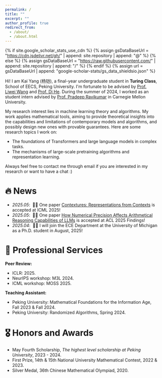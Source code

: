 ```yaml
---
permalink: /
title: ""
excerpt: ""
author_profile: true
redirect_from: 
  - /about/
  - /about.html
---
```


{% if site.google_scholar_stats_use_cdn %}
{% assign gsDataBaseUrl = "https://cdn.jsdelivr.net/gh/" | append: site.repository | append: "@" %}
{% else %}
{% assign gsDataBaseUrl = "https://raw.githubusercontent.com/" | append: site.repository | append: "/" %}
{% endif %}
{% assign url = gsDataBaseUrl | append: "google-scholar-stats/gs_data_shieldsio.json" %}

<!-- <span class='anchor' id='about-me'></span> -->

Hi! I am Kai Yang (杨铠), a final-year undergraduate student in **Turing Class**, School of EECS, Peking University. I'm fortunate to be advised by [Prof. Liwei Wang](http://www.liweiwang-pku.com/) and [Prof. Di He](https://dihe-pku.github.io/). During the summer of 2024, I worked as an student intern advised by [Prof. Pradeep Ravikumar](https://www.cs.cmu.edu/~pradeepr/) in Carnegie Mellon University.

My research interest lies in machine learning theory and algorithms. My work applies mathematical tools, aiming to provide theoretical insights into the capabilities and limitations of contemporary models and algorithms, and possibly design new ones with provable guarantees.
Here are some research topics I work on:

- The foundations of Transformers and large language models in complex tasks.
- The mechanisms of large-scale pretraining algorithms and representation learning.

Always feel free to contact me through email if you are interested in my research or want to have a chat :)


# 🔥 News
- *2025.05*: &nbsp;🎉🎉 One paper <a href="/publications/#contextures" data-turbo="false">Contextures: Representations from Contexts</a> is accepted at ICML 2025!
- *2025.05*: &nbsp;🎉🎉 One paper <a href="/publications/#precision" data-turbo="false">How Numerical Precision Affects Arithmetical Reasoning Capabilities of LLMs</a> is accepted at ACL 2025 Findings!
- *2025.04*: &nbsp;🎉🎉 I will join the ECE Department at the University of Michigan as a Ph.D. student in August, 2025!



# 🏫 Professional Services
**Peer Review:**
* ICLR: 2025.
* NeurIPS workshop: M3L 2024.
* ICML workshop: MOSS 2025.

**Teaching Assistant:**
* Peking University: Mathematical Foundations for the Information Age, Fall 2023 & Fall 2024.
* Peking University: Randomized Algorithms, Spring 2024.



# 🎖 Honors and Awards
- May Fourth Scholarship, *The highest level scholarship at Peking University*, 2023 - 2024.
- First Prize, 14th & 15th National University Mathematical Contest, 2022 & 2023.
- Silver Medal, 36th Chinese Mathematical Olympiad, 2020.


<!-- # 📖 Educations
- *2019.06 - 2022.04 (now)*, Lorem ipsum dolor sit amet, consectetur adipiscing elit. Vivamus ornare aliquet ipsum, ac tempus justo dapibus sit amet. 
- *2015.09 - 2019.06*, Lorem ipsum dolor sit amet, consectetur adipiscing elit. Vivamus ornare aliquet ipsum, ac tempus justo dapibus sit amet. 

# 💬 Invited Talks
- *2021.06*, Lorem ipsum dolor sit amet, consectetur adipiscing elit. Vivamus ornare aliquet ipsum, ac tempus justo dapibus sit amet. 
- *2021.03*, Lorem ipsum dolor sit amet, consectetur adipiscing elit. Vivamus ornare aliquet ipsum, ac tempus justo dapibus sit amet.  \| [\[video\]](https://github.com/)

# 💻 Internships
- *2019.05 - 2020.02*, [Lorem](https://github.com/), China. -->